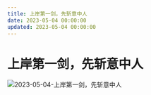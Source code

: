 ```yaml
---
title: 上岸第一剑，先斩意中人
date: 2023-05-04 00:00:00
updated: 2023-05-04 00:00:00
---
```


# 上岸第一剑，先斩意中人

![2023-05-04-上岸第一剑，先斩意中人](assets/2023-05-04-上岸第一剑，先斩意中人.jpeg)

